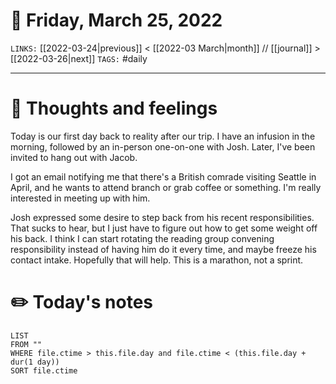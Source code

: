 # 📅 Friday, March 25, 2022
`LINKS:` [[2022-03-24|previous]] < [[2022-03 March|month]] // [[journal]] > [[2022-03-26|next]] 
`TAGS:` #daily

---
# 💭 Thoughts and feelings
Today is our first day back to reality after our trip. I have an infusion in the morning, followed by an in-person one-on-one with Josh. Later, I've been invited to hang out with Jacob. 

I got an email notifying me that there's a British comrade visiting Seattle in April, and he wants to attend branch or grab coffee or something. I'm really interested in meeting up with him. 

Josh expressed some desire to step back from his recent responsibilities. That sucks to hear, but I just have to figure out how to get some weight off his back. I think I can start rotating the reading group convening responsibility instead of having him do it every time, and maybe freeze his contact intake. Hopefully that will help. This is a marathon, not a sprint. 

# ✏️ Today's notes
```dataview
LIST 
FROM ""
WHERE file.ctime > this.file.day and file.ctime < (this.file.day + dur(1 day))
SORT file.ctime
```
